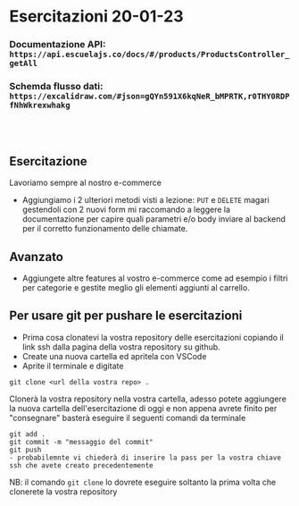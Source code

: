 # Esercitazioni 20-01-23

### Documentazione API: `https://api.escuelajs.co/docs/#/products/ProductsController_getAll`

### Schemda flusso dati: `https://excalidraw.com/#json=gQYn591X6kqNeR_bMPRTK,r0THY0RDPfNhWkrexwhakg`

<br>
<br>

## Esercitazione

Lavoriamo sempre al nostro e-commerce

- Aggiungiamo i 2 ulteriori metodi visti a lezione: `PUT` e `DELETE` magari gestendoli con 2 nuovi form mi raccomando a leggere la documentazione per capire quali parametri e/o body inviare al backend per il corretto funzionamento delle chiamate.

## Avanzato

- Aggiungete altre features al vostro e-commerce come ad esempio i filtri per categorie e gestite meglio gli elementi aggiunti al carrello.

## Per usare git per pushare le esercitazioni

- Prima cosa clonatevi la vostra repository delle esercitazioni copiando il link ssh dalla pagina della vostra repository su github.
- Create una nuova cartella ed apritela con VSCode
- Aprite il terminale e digitate

```
git clone <url della vostra repo> .
```

Clonerà la vostra repository nella vostra cartella, adesso potete aggiungere la nuova cartella dell'esercitazione di oggi e non appena avrete finito per "consegnare" basterà eseguire il seguenti comandi da terminale

```
git add .
git commit -m "messaggio del commit"
git push
- probabilemnte vi chiederà di inserire la pass per la vostra chiave ssh che avete creato precedentemente
```

NB: il comando `git clone` lo dovrete eseguire soltanto la prima volta che clonerete la vostra repository
